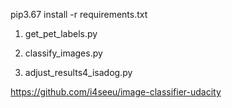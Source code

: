 pip3.67 install -r requirements.txt

1) get_pet_labels.py

2) classify_images.py

3) adjust_results4_isadog.py

https://github.com/i4seeu/image-classifier-udacity